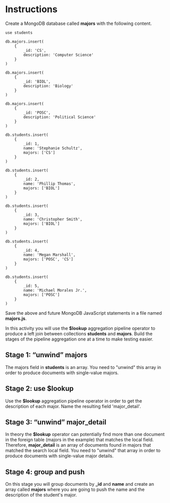 # Instructions


Create a MongoDB database called **majors** with the following content. 

```
use students

db.majors.insert(
    {
        _id: 'CS', 
        description: 'Computer Science'
    }
)

db.majors.insert(
    {
        _id: 'BIOL', 
        description: 'Biology'
    }
)

db.majors.insert(
    {
        _id: 'POSC', 
        description: 'Political Science'
    }
)

db.students.insert( 
    {
        _id: 1, 
        name: 'Stephanie Schultz', 
        majors: ['CS']
    }    
)

db.students.insert( 
    {
        _id: 2, 
        name: 'Phillip Thomas', 
        majors: ['BIOL']
    }    
)

db.students.insert( 
    {
        _id: 3, 
        name: 'Christopher Smith', 
        majors: ['BIOL']
    }    
)

db.students.insert( 
    {
        _id: 4, 
        name: 'Megan Marshall', 
        majors: ['POSC', 'CS']
    }    
)

db.students.insert( 
    {
        _id: 5, 
        name: 'Michael Morales Jr.', 
        majors: ['POSC']
    }    
)
```

Save the above and future MongoDB JavaScript statements in a file named **majors.js**. 
 
In this activity you will use the **$lookup** aggregation pipeline operator to produce a left join between collections **students** and **majors**.  Build the stages of the pipeline aggregation one at a time to make testing easier. 
 
## Stage 1: “unwind” majors
 
The majors field in **students** is an array.  You need to "unwind" this array in order to produce documents with single-value majors. 
 
## Stage 2:  use $lookup
 
Use the **$lookup** aggregation pipeline operator in order to get the description of each major.  Name the resulting field 'major_detail'.
 
## Stage 3: “unwind” major_detail
 
In theory the **$lookup** operator can potentially find more than one document in the foreign table (majors in the example) that matches the local field.  Therefore, **major_detail** is an array of documents found in majors that matched the search local field.  You need to "unwind" that array in order to produce documents with single-value major details. 
 
## Stage 4: group and push
 
On this stage you will group documents by **_id** and **name** and create an array called **majors** where you are going to push the name and the description of the student's major.